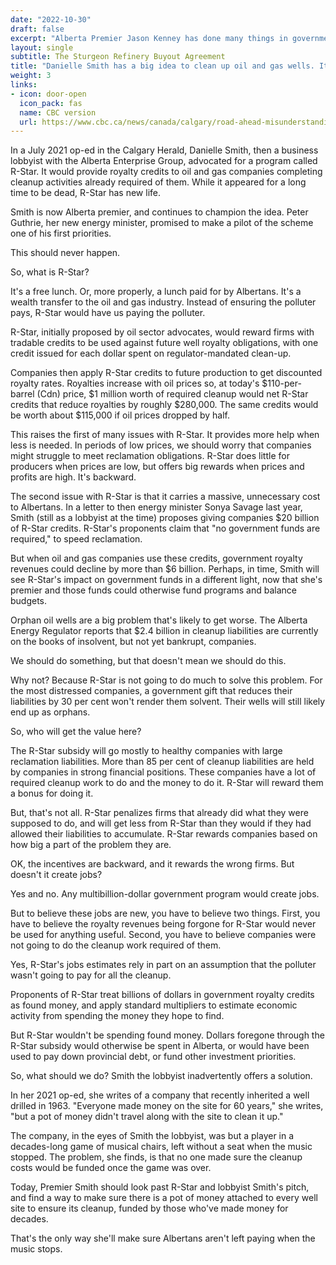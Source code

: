 ```yaml
---
date: "2022-10-30"
draft: false
excerpt: "Alberta Premier Jason Kenney has done many things in government that would come as a great surprise to the Jasons Kenney of the past, but perhaps none so much as the decision to purchase a 50 per cent interest in the Sturgeon Refinery."
layout: single
subtitle: The Sturgeon Refinery Buyout Agreement
title: "Danielle Smith has a big idea to clean up oil and gas wells. It's all kinds of messy"
weight: 3
links:
- icon: door-open
  icon_pack: fas
  name: CBC version
  url: https://www.cbc.ca/news/canada/calgary/road-ahead-misunderstanding-vivian-krause-alberta-1.6041661
---
```

In a July 2021 op-ed in the Calgary Herald, Danielle Smith, then a business lobbyist with the Alberta Enterprise Group, advocated for a program called R-Star. It would provide royalty credits to oil and gas companies completing cleanup activities already required of them.
While it appeared for a long time to be dead, R-Star has new life.

Smith is now Alberta premier, and continues to champion the idea. Peter Guthrie, her new energy minister, promised to make a pilot of the scheme one of his first priorities.

This should never happen.

So, what is R-Star?

It's a free lunch. Or, more properly, a lunch paid for by Albertans. It's a wealth transfer to the oil and gas industry. Instead of ensuring the polluter pays, R-Star would have us paying the polluter.

R-Star, initially proposed by oil sector advocates, would reward firms with tradable credits to be used against future well royalty obligations, with one credit issued for each dollar spent on regulator-mandated clean-up.

Companies then apply R-Star credits to future production to get discounted royalty rates. Royalties increase with oil prices so, at today's \$110-per-barrel (Cdn) price, \$1 million worth of required cleanup would net R-Star credits that reduce royalties by roughly \$280,000. The same credits would be worth about \$115,000 if oil prices dropped by half.

This raises the first of many issues with R-Star. It provides more help when less is needed.
In periods of low prices, we should worry that companies might struggle to meet reclamation obligations. R-Star does little for producers when prices are low, but offers big rewards when prices and profits are high. It's backward.

The second issue with R-Star is that it carries a massive, unnecessary cost to Albertans.
In a letter to then energy minister Sonya Savage last year, Smith (still as a lobbyist at the time) proposes giving companies \$20 billion of R-Star credits. R-Star's proponents claim that "no government funds are required," to speed reclamation.

But when oil and gas companies use these credits, government royalty revenues could decline by more than \$6 billion. Perhaps, in time, Smith will see R-Star's impact on government funds in a different light, now that she's premier and those funds could otherwise fund programs and balance budgets.

Orphan oil wells are a big problem that's likely to get worse. The Alberta Energy Regulator reports that \$2.4 billion in cleanup liabilities are currently on the books of insolvent, but not yet bankrupt, companies.

We should do something, but that doesn't mean we should do this.

Why not? Because R-Star is not going to do much to solve this problem. For the most distressed companies, a government gift that reduces their liabilities by 30 per cent won't render them solvent. Their wells will still likely end up as orphans.

So, who will get the value here?

The R-Star subsidy will go mostly to healthy companies with large reclamation liabilities. More than 85 per cent of cleanup liabilities are held by companies in strong financial positions. These companies have a lot of required cleanup work to do and the money to do it. R-Star will reward them a bonus for doing it.

But, that's not all. R-Star penalizes firms that already did what they were supposed to do, and will get less from R-Star than they would if they had allowed their liabilities to accumulate.
R-Star rewards companies based on how big a part of the problem they are.

OK, the incentives are backward, and it rewards the wrong firms. But doesn't it create jobs?

Yes and no. Any multibillion-dollar government program would create jobs.

But to believe these jobs are new, you have to believe two things. First, you have to believe the royalty revenues being forgone for R-Star would never be used for anything useful. Second, you have to believe companies were not going to do the cleanup work required of them.

Yes, R-Star's jobs estimates rely in part on an assumption that the polluter wasn't going to pay for all the cleanup.

Proponents of R-Star treat billions of dollars in government royalty credits as found money, and apply standard multipliers to estimate economic activity from spending the money they hope to find.

But R-Star wouldn't be spending found money. Dollars foregone through the R-Star subsidy would otherwise be spent in Alberta, or would have been used to pay down provincial debt, or fund other investment priorities.

So, what should we do? Smith the lobbyist inadvertently offers a solution.

In her 2021 op-ed, she writes of a company that recently inherited a well drilled in 1963. "Everyone made money on the site for 60 years," she writes, "but a pot of money didn't travel along with the site to clean it up."

The company, in the eyes of Smith the lobbyist, was but a player in a decades-long game of musical chairs, left without a seat when the music stopped. The problem, she finds, is that no one made sure the cleanup costs would be funded once the game was over.

Today, Premier Smith should look past R-Star and lobbyist Smith's pitch, and find a way to make sure there is a pot of money attached to every well site to ensure its cleanup, funded by those who've made money for decades.

That's the only way she'll make sure Albertans aren't left paying when the music stops.
